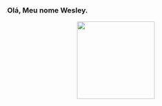 ### Olá, Meu nome Wesley.


<div align="center">
  <a href="https://github.com/weest0">
  <img height="180em" src="https://github-readme-stats.vercel.app/api?username=Weest0&show_icons=true&theme=dark&include_all_commits=true&count_private=true"/>
</div>
